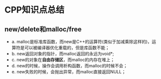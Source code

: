 # CPP知识点总结

## new/delete和malloc/free
- a. malloc是标准库函数，而new是C++的运算符(类似于加减乘除这样的)，运算符是可以被编译器优化重载的，但是库函数不能；
- b. new返回对象的指针，而malloc返回的永远为void\*;
- c. new的对象在**自由存储区**，而malloc的内存在堆上；
- d. new的时候，操作会调用析构函数，而malloc的时候不会；
- e. new失败的时候，会抛出异常，而malloc直接返回NULL；